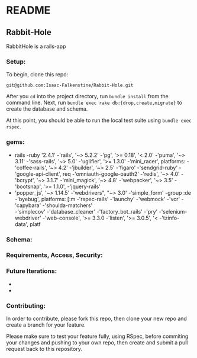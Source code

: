 # README
## Rabbit-Hole

RabbitHole is a rails-app 

### Setup:

To begin, clone this repo:

```
git@github.com:Isaac-Falkenstine/Rabbit-Hole.git
```
After you `cd` into the project directory, run `bundle install` from the command line.
Next, run `bundle exec rake db:{drop,create,migrate}` to create the database and schema.

At this point, you should be able to run the local test suite using `bundle exec rspec`.

### gems:

- rails
-ruby '2.4.1'
-'rails', '~> 5.2.2'
-'pg', '>= 0.18', '< 2.0'
-'puma', '~> 3.11'
-'sass-rails', '~> 5.0'
-'uglifier', '>= 1.3.0'
-'mini_racer', platforms:
-'coffee-rails', '~> 4.2'
-'jbuilder', '~> 2.5'
-'figaro'
-'sendgrid-ruby'
-'google-api-client', req
-'omniauth-google-oauth2'
-'redis', '~> 4.0'
-'bcrypt', '~> 3.1.7'
-'mini_magick', '~> 4.8'
-'webpacker', '~> 3.5'
-'bootsnap', '>= 1.1.0', 
-'jquery-rails'
- 'popper_js', '~> 1.14.5'
-'webdrivers", "~> 3.0'
-'simple_form'
-group :de
-'byebug', platforms: [:m
-'rspec-rails'
-'launchy'
-'webmock'
-'vcr'
-'capybara'
-'shoulda-matchers'  
-'simplecov'
-'database_cleaner'
-'factory_bot_rails'
-'pry'
-'selenium-webdriver'
-'web-console', '>= 3.3.0
-'listen', '>= 3.0.5', '<
-'tzinfo-data', platf

### Schema:



### Requirements, Access, Security:




### Future Iterations:

- 

-	

### Contributing:

In order to contribute, please fork this repo, then clone your new repo and create a branch for your feature.

Please make sure to test your feature fully, using RSpec, before commiting your changes and pushing to your own repo, then create and submit a pull request back to this repository.
